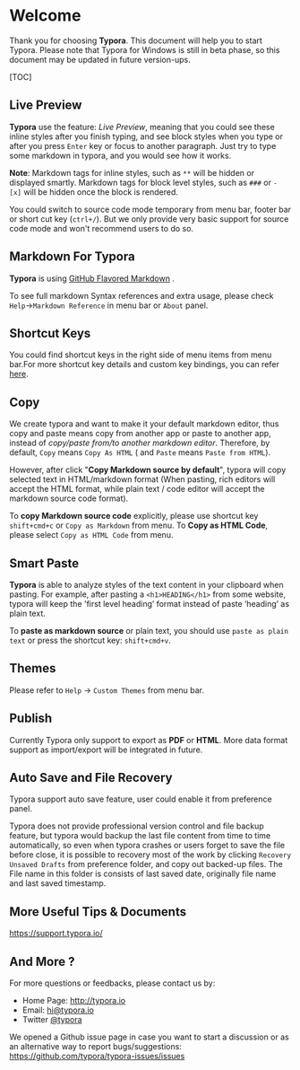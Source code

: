 # Welcome

Thank you for choosing **Typora**. This document will help you to start Typora. Please note that Typora for Windows is still in beta phase, so this document may be updated in future version-ups.

[TOC]

## Live Preview

**Typora** use the feature: *Live Preview*, meaning that you could see these inline styles after you finish typing, and see block styles when you type or after you press `Enter` key or focus to another paragraph. Just try to type some markdown in typora, and you would see how it works.

**Note**: Markdown tags for inline styles, such as `**` will be hidden or displayed smartly. Markdown tags for block level styles, such as `###` or `- [x]` will be hidden once the block is rendered.

You could switch to source code mode temporary from menu bar, footer bar or short cut key (`ctrl+/`). But we only provide very basic support for source code mode and won't recommend users to do so.

## Markdown For Typora

**Typora** is using [GitHub Flavored Markdown](https://help.github.com/articles/github-flavored-markdown/) . 

To see full markdown Syntax references and extra usage, please check `Help`->`Markdown Reference` in menu bar or `About` panel. 

## Shortcut Keys

You could find shortcut keys in the right side of menu items from menu bar.For more shortcut key details and custom key bindings, you can refer [here](http://support.typora.io/Shortcut-Keys/).

## Copy

We create typora and want to make it your default markdown editor, thus copy and paste means copy from another app or paste to another app, instead of *copy/paste from/to another markdown editor*. Therefore, by default, `Copy` means `Copy As HTML` ( and `Paste` means `Paste from HTML`). 

However, after click "**Copy Markdown source by default**", typora will copy selected text in HTML/markdown format (When pasting, rich editors will accept the HTML format, while plain text / code editor will accept the markdown source code format).

To **copy Markdown source code** explicitly, please use shortcut key `shift+cmd+c` or `Copy as Markdown` from menu. To **Copy as HTML Code**, please select `Copy as HTML Code` from menu.

## Smart Paste

**Typora** is able to analyze styles of the text content in your clipboard when pasting. For example, after pasting a `<h1>HEADING</h1>` from some website, typora will keep the 'first level heading’ format instead of paste ‘heading’ as plain text. 

To **paste as markdown source** or plain text, you should use `paste as plain text` or press the shortcut key: `shift+cmd+v`.

## Themes

Please refer to `Help` → `Custom Themes` from menu bar.

## Publish

Currently Typora only support to export as **PDF** or **HTML**. More data format support as import/export will be integrated in future.

## Auto Save and File Recovery

Typora support  auto save feature, user could enable it from preference panel. 

Typora does not provide professional version control and file backup feature, but typora would backup the last file content from time to time automatically, so even when typora crashes or users forget to save the file before close, it is possible to recovery most of the work by clicking `Recovery Unsaved Drafts` from preference folder, and copy out backed-up files. The File name in this folder is consists of last saved date, originally file name and last saved timestamp.

## More Useful Tips & Documents

<https://support.typora.io/>

## And More ?

For more questions or feedbacks, please contact us by:

- Home Page: http://typora.io
- Email: <hi@typora.io>
- Twitter [@typora](https://twitter.com/typora)

We opened a Github issue page in case you want to start a discussion or as an alternative way to report bugs/suggestions: https://github.com/typora/typora-issues/issues